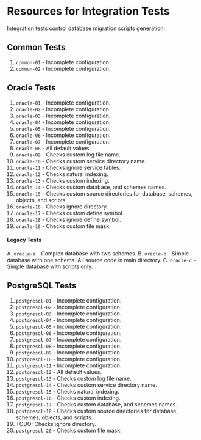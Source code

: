 # Resources for Integration Tests

Integration tests control database migration scripts generation.

## Common Tests

1. `common-01` - Incomplete configuration.
2. `common-02` - Incomplete configuration.

## Oracle Tests

 1. `oracle-01` - Incomplete configuration.
 2. `oracle-02` - Incomplete configuration.
 3. `oracle-03` - Incomplete configuration.
 4. `oracle-04` - Incomplete configuration.
 5. `oracle-05` - Incomplete configuration.
 6. `oracle-06` - Incomplete configuration.
 7. `oracle-07` - Incomplete configuration.
 8. `oracle-08` - All default values.
 9. `oracle-09` - Checks custom log file name.
10. `oracle-10` - Checks custom service directory name.
11. `oracle-11` - Checks ignore service tables.
12. `oracle-12` - Checks natural indexing.
13. `oracle-13` - Checks custom indexing.
14. `oracle-14` - Checks custom database, and schemes names.
15. `oracle-15` - Checks custom source directories for database, schemes, objects, and scripts.
16. `oracle-16` - Checks ignore directory.
17. `oracle-17` - Checks custom define symbol.
18. `oracle-18` - Checks ignore define symbol.
19. `oracle-19` - Checks custom file mask.

#### Legacy Tests

A. `oracle-a` - Complex database with two schemes.
B. `oracle-b` - Simple database with one schema. All source code in main directory.
C. `oracle-c` - Simple database with scripts only.

## PostgreSQL Tests

 1. `postgresql-01` - Incomplete configuration.
 2. `postgresql-02` - Incomplete configuration.
 3. `postgresql-03` - Incomplete configuration.
 4. `postgresql-04` - Incomplete configuration.
 5. `postgresql-05` - Incomplete configuration.
 6. `postgresql-06` - Incomplete configuration.
 7. `postgresql-07` - Incomplete configuration.
 8. `postgresql-08` - Incomplete configuration.
 9. `postgresql-09` - Incomplete configuration.
10. `postgresql-10` - Incomplete configuration.
11. `postgresql-11` - Incomplete configuration.
12. `postgresql-12` - All default values.
13. `postgresql-13` - Checks custom log file name.
14. `postgresql-14` - Checks custom service directory name.
15. `postgresql-15` - Checks natural indexing.
16. `postgresql-16` - Checks custom indexing.
17. `postgresql-17` - Checks custom database, and schemes names.
18. `postgresql-18` - Checks custom source directories for database, schemes, objects, and scripts.
19. TODO: Checks ignore directory.
20. `postgresql-20` - Checks custom file mask.
